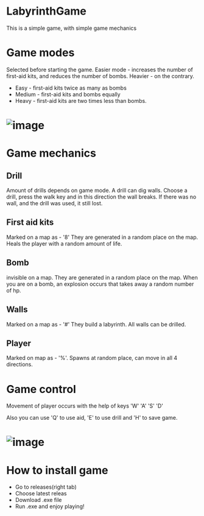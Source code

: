 # LabyrinthGame

This is a simple game, with simple game mechanics

# Game modes
Selected before starting the game. Easier mode - increases the number of first-aid kits, and reduces the number of bombs. Heavier - on the contrary.
- Easy - first-aid kits twice as many as bombs
- Medium - first-aid kits and bombs equally
- Heavy - first-aid kits are two times less than bombs.
# ![image](https://github.com/Ihavenonames2/LabyrinthGame/assets/115930939/d3f55edd-248e-468d-8f7d-c7fb399f8816)


# Game mechanics

## Drill
Amount of drills depends on game mode.
A drill can dig walls. Choose a drill, press the walk key and in this direction the wall breaks. If there was no wall, and the drill was used, it still lost.

## First aid kits 
Marked on a map as - '8'
They are generated in a random place on the map.
Heals the player with a random amount of life.

## Bomb
invisible on a map.
They are generated in a random place on the map.
When you are on a bomb, an explosion occurs that takes away a random number of hp.

## Walls 
Marked on a map as - '#'
They build a labyrinth. All walls can be drilled.

## Player
Marked on map as - '%'. Spawns at random place, can move in all 4 directions.

# Game control
 Movement of player occurs with the help of keys 'W' 'A' 'S' 'D'

 Also you can use 'Q' to use aid, 'E' to use drill and 'H' to save game.



# ![image](https://github.com/Ihavenonames2/LabyrinthGame/assets/115930939/5e8b0ac5-e67f-4adb-b946-9c7286f09324)

#  How to install game
- Go to releases(right tab)
- Choose latest releas
- Download .exe file
- Run .exe and enjoy playing!



